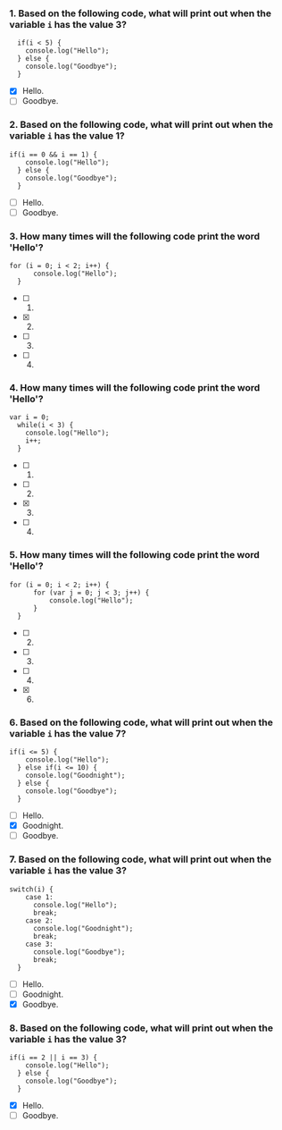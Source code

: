### 1. Based on the following code, what will print out when the variable `i` has the value 3?

```
  if(i < 5) {
    console.log("Hello");
  } else {
    console.log("Goodbye");
  }
```

- [x] Hello.
- [ ] Goodbye.

### 2. Based on the following code, what will print out when the variable `i` has the value 1?

```
if(i == 0 && i == 1) {
    console.log("Hello");
  } else {
    console.log("Goodbye");
  }
```

- [ ] Hello.
- [ ] Goodbye.

### 3. How many times will the following code print the word 'Hello'?

```
for (i = 0; i < 2; i++) {
      console.log("Hello");
  }
```

- [ ] 1.
- [x] 2.
- [ ] 3.
- [ ] 4.

### 4. How many times will the following code print the word 'Hello'?

```
var i = 0;
  while(i < 3) {
    console.log("Hello");
    i++;
  }
```

- [ ] 1.
- [ ] 2.
- [x] 3.
- [ ] 4.

### 5. How many times will the following code print the word 'Hello'?

```
for (i = 0; i < 2; i++) {
      for (var j = 0; j < 3; j++) {
          console.log("Hello");
      }​
  }
```

- [ ] 2.
- [ ] 3.
- [ ] 4.
- [x] 6.

### 6. Based on the following code, what will print out when the variable `i` has the value 7?

```
if(i <= 5) {
    console.log("Hello");
  } else if(i <= 10) {
    console.log("Goodnight");
  } else {
    console.log("Goodbye");
  }
```

- [ ] Hello.
- [x] Goodnight.
- [ ] Goodbye.

### 7. Based on the following code, what will print out when the variable `i` has the value 3?

```
switch(i) {
    case 1:
      console.log("Hello");
      break;
    case 2:
      console.log("Goodnight");
      break;
    case 3:
      console.log("Goodbye");
      break;
  }
```

- [ ] Hello.
- [ ] Goodnight.
- [x] Goodbye.

### 8. Based on the following code, what will print out when the variable `i` has the value 3?

```
if(i == 2 || i == 3) {
    console.log("Hello");
  } else {
    console.log("Goodbye");
  }
```

- [x] Hello.
- [ ] Goodbye.
